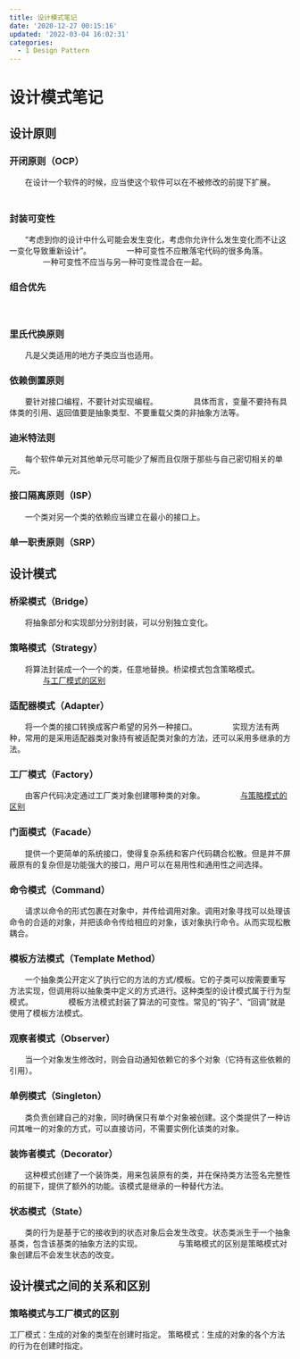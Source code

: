 ```yaml
---
title: 设计模式笔记
date: '2020-12-27 00:15:16'
updated: '2022-03-04 16:02:31'
categories:
  - 1 Design Pattern
---
```


# 设计模式笔记

## 设计原则

### 开闭原则（OCP）

　　在设计一个软件的时候，应当使这个软件可以在不被修改的前提下扩展。
　　
### 封装可变性

　　“考虑到你的设计中什么可能会发生变化，考虑你允许什么发生变化而不让这一变化导致重新设计”。
　　
　　一种可变性不应散落宅代码的很多角落。
　　
　　一种可变性不应当与另一种可变性混合在一起。
　　
### 组合优先


　　
### 里氏代换原则

　　凡是父类适用的地方子类应当也适用。
　　
### 依赖倒置原则

　　要针对接口编程，不要针对实现编程。
　　
　　具体而言，变量不要持有具体类的引用、返回值要是抽象类型、不要重载父类的非抽象方法等。
　　
### 迪米特法则

　　每个软件单元对其他单元尽可能少了解而且仅限于那些与自己密切相关的单元。
　　
### 接口隔离原则（ISP）

　　一个类对另一个类的依赖应当建立在最小的接口上。
　　
### 单一职责原则（SRP）



## 设计模式

### 桥梁模式（Bridge）

　　将抽象部分和实现部分分别封装，可以分别独立变化。

### 策略模式（Strategy）

　　将算法封装成一个一个的类，任意地替换。桥梁模式包含策略模式。
　　
　　[与工厂模式的区别](#策略模式与工厂模式的区别)

### 适配器模式（Adapter）

　　将一个类的接口转换成客户希望的另外一种接口。
　　
　　实现方法有两种，常用的是采用适配器类对象持有被适配类对象的方法，还可以采用多继承的方法。

### 工厂模式（Factory）

　　由客户代码决定通过工厂类对象创建哪种类的对象。
　　
　　[与策略模式的区别](#策略模式与工厂模式的区别)

### 门面模式（Facade）

　　提供一个更简单的系统接口，使得复杂系统和客户代码耦合松散。但是并不屏蔽原有的复杂但是功能强大的接口，用户可以在易用性和通用性之间选择。

### 命令模式（Command）

　　请求以命令的形式包裹在对象中，并传给调用对象。调用对象寻找可以处理该命令的合适的对象，并把该命令传给相应的对象，该对象执行命令。从而实现松散耦合。

### 模板方法模式（Template Method）

　　一个抽象类公开定义了执行它的方法的方式/模板。它的子类可以按需要重写方法实现，但调用将以抽象类中定义的方式进行。这种类型的设计模式属于行为型模式。
　　
　　模板方法模式封装了算法的可变性。常见的“钩子”、“回调”就是使用了模板方法模式。

### 观察者模式（Observer）

　　当一个对象发生修改时，则会自动通知依赖它的多个对象（它持有这些依赖的引用）。

### 单例模式（Singleton）

　　类负责创建自己的对象，同时确保只有单个对象被创建。这个类提供了一种访问其唯一的对象的方式，可以直接访问，不需要实例化该类的对象。

### 装饰者模式（Decorator）

　　这种模式创建了一个装饰类，用来包装原有的类，并在保持类方法签名完整性的前提下，提供了额外的功能。该模式是继承的一种替代方法。

### 状态模式（State）

　　类的行为是基于它的接收到的状态对象后会发生改变。状态类派生于一个抽象基类，包含该基类的抽象方法的实现。
　　
　　与策略模式的区别是策略模式对象创建后不会发生状态的改变。
　　
## 设计模式之间的关系和区别

### 策略模式与工厂模式的区别

工厂模式：生成的对象的类型在创建时指定。
策略模式：生成的对象的各个方法的行为在创建时指定。
